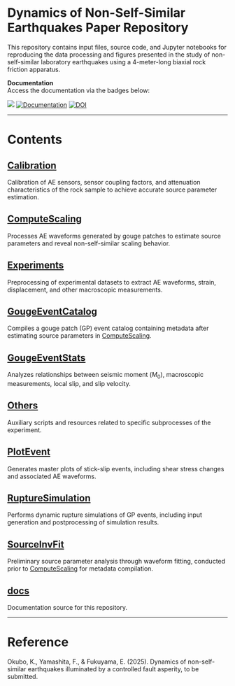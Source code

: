 # Dynamics of Non-Self-Similar Earthquakes Paper Repository

This repository contains input files, source code, and Jupyter notebooks for reproducing the data processing and figures presented in the study of non-self-similar laboratory earthquakes using a 4-meter-long biaxial rock friction apparatus.

**Documentation**  
Access the documentation via the badges below:

[![](https://img.shields.io/badge/docs-stable-blue.svg)](https://kura-okubo.github.io/4mNonSelfSim_Paper/stable) [![Documentation](https://github.com/kura-okubo/4mNonSelfSim_Paper/actions/workflows/documentation.yml/badge.svg)](https://github.com/kura-okubo/4mNonSelfSim_Paper/actions/workflows/documentation.yml) [![DOI](https://zenodo.org/badge/880208770.svg)](https://doi.org/10.5281/zenodo.15288780)


---

# Contents

## [Calibration](./Calibration)
Calibration of AE sensors, sensor coupling factors, and attenuation characteristics of the rock sample to achieve accurate source parameter estimation.

## [ComputeScaling](./ComputeScaling)
Processes AE waveforms generated by gouge patches to estimate source parameters and reveal non-self-similar scaling behavior.

## [Experiments](./Experiments)
Preprocessing of experimental datasets to extract AE waveforms, strain, displacement, and other macroscopic measurements.

## [GougeEventCatalog](./GougeEventCatalog)
Compiles a gouge patch (GP) event catalog containing metadata after estimating source parameters in [ComputeScaling](./ComputeScaling).

## [GougeEventStats](./GougeEventStats)
Analyzes relationships between seismic moment ($M_0$), macroscopic measurements, local slip, and slip velocity.

<!-- ## [LaboratoryNote](./LaboratoryNote) -->

## [Others](./Others)
Auxiliary scripts and resources related to specific subprocesses of the experiment.

## [PlotEvent](./PlotEvent)
Generates master plots of stick-slip events, including shear stress changes and associated AE waveforms.

## [RuptureSimulation](./RuptureSimulation)
Performs dynamic rupture simulations of GP events, including input generation and postprocessing of simulation results.

## [SourceInvFit](./SourceInvFit)
Preliminary source parameter analysis through waveform fitting, conducted prior to [ComputeScaling](./ComputeScaling) for metadata compilation.

## [docs](./docs)
Documentation source for this repository.

<!-- ## [utils](./utils) -->

---

# Reference

Okubo, K., Yamashita, F., & Fukuyama, E. (2025). Dynamics of non-self-similar earthquakes illuminated by a controlled fault asperity, to be submitted.
